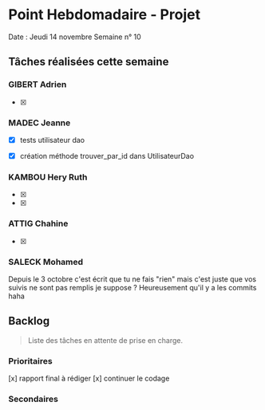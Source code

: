 # Point Hebdomadaire - Projet

Date : Jeudi 14 novembre
Semaine n° 10

## Tâches réalisées cette semaine

### GIBERT Adrien

- [x] 

### MADEC Jeanne

- [x] tests utilisateur dao
- [x] création méthode trouver_par_id dans UtilisateurDao


### KAMBOU Hery Ruth

- [x]   
- [x]

### ATTIG Chahine

- [x] 


### SALECK Mohamed
Depuis le 3 octobre c'est écrit que tu ne fais "rien" mais c'est juste que vos suivis ne sont pas remplis je suppose ? Heureusement qu'il y a les commits haha


## Backlog

> Liste des tâches en attente de prise en charge.

### Prioritaires

[x] rapport final à rédiger
[x] continuer le codage 



### Secondaires